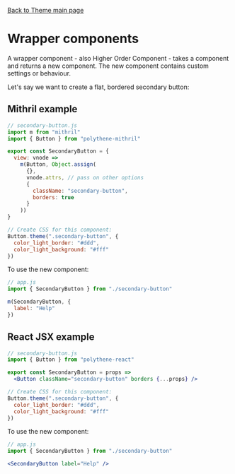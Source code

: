[Back to Theme main page](../theming.md)

# Wrapper components

A wrapper component - also Higher Order Component - takes a component and returns a new component. The new component contains custom settings or behaviour.

Let's say we want to create a flat, bordered secondary button:


## Mithril example

~~~javascript
// secondary-button.js
import m from "mithril"
import { Button } from "polythene-mithril"

export const SecondaryButton = {
  view: vnode =>
    m(Button, Object.assign(
      {},
      vnode.attrs, // pass on other options
      {
        className: "secondary-button",
        borders: true
      }
    ))
}

// Create CSS for this component:
Button.theme(".secondary-button", {
  color_light_border: "#ddd",
  color_light_background: "#fff"
})
~~~

To use the new component:

~~~javascript
// app.js
import { SecondaryButton } from "./secondary-button"

m(SecondaryButton, {
  label: "Help"
})
~~~


## React JSX example

~~~jsx
// secondary-button.js
import { Button } from "polythene-react"

export const SecondaryButton = props =>
  <Button className="secondary-button" borders {...props} />

// Create CSS for this component:
Button.theme(".secondary-button", {
  color_light_border: "#ddd",
  color_light_background: "#fff"
})
~~~

To use the new component:

~~~jsx
// app.js
import { SecondaryButton } from "./secondary-button"

<SecondaryButton label="Help" />
~~~





